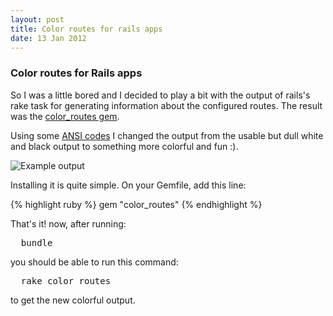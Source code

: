 ```yaml
---
layout: post
title: Color routes for rails apps
date: 13 Jan 2012
---
```


### Color routes for Rails apps

So I was a little bored and I decided to play a bit with the output of rails's rake task for generating information about the configured routes. The result was the [color_routes gem](http://rubygems.org/gems/color_routes).

Using some [ANSI codes](http://en.wikipedia.org/wiki/ANSI_escape_code) I changed the output from the usable but dull white and black output to something more colorful and fun :).

<img src="https://github.com/nicooga/color_routes/raw/master/doc/demo.png" title="Example output" alt="Example output" />

Installing it is quite simple. On your Gemfile, add this line:

{% highlight ruby %}
  gem "color_routes"
{% endhighlight %}

That's it! now, after running:

<pre>
  bundle
</pre>

you should be able to run this command:

<pre>
  rake color_routes
</pre>

to get the new colorful output.